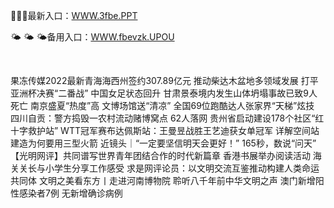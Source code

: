 <p>
	🧿🧿🧿最新入口：<a href="http://www.baidu.com/link?url=6MA2SWnO3Raqke39an_0PUxosM6ZrUGzi1BN9tNnlPW&wd">WWW.3fbe.PPT</a> 
	<p>
		🌤
🌤
🌤备用入口：<a href="http://www.baidu.com/link?url=6MA2SWnO3Raqke39an_0PUxosM6ZrUGzi1BN9tNnlPW&wd">WWW.fbevzk.UPOU</a> 
	</p>
	<p>
		<br />
	</p>
	<p>
		果冻传媒2022最新青海海西州签约307.89亿元 推动柴达木盆地多领域发展
打平亚洲杯决赛“二番战” 中国女足状态回升
甘肃景泰境内发生山体坍塌事故已致9人死亡
南京盛夏“热度”高  文博场馆送“清凉”
全国69位跑酷达人张家界“天梯”炫技
四川自贡：警方捣毁一农村流动赌博窝点 62人落网
贵州省启动建设178个社区“红十字救护站”
WTT冠军赛布达佩斯站：王曼昱战胜王艺迪获女单冠军
详解空间站建造为何要用三型火箭
近镜头｜“一定要坚信明天会更好！”
165秒，数说“问天”
【光明网评】共同谱写世界青年团结合作的时代新篇章
香港书展举办阅读活动 海关关长与小学生分享工作感受
求是网评论员：以文明交流互鉴推动构建人类命运共同体
文明之美看东方丨走进河南博物院 聆听八千年前中华文明之声
澳门新增阳性感染者7例 无新增确诊病例
	</p>
